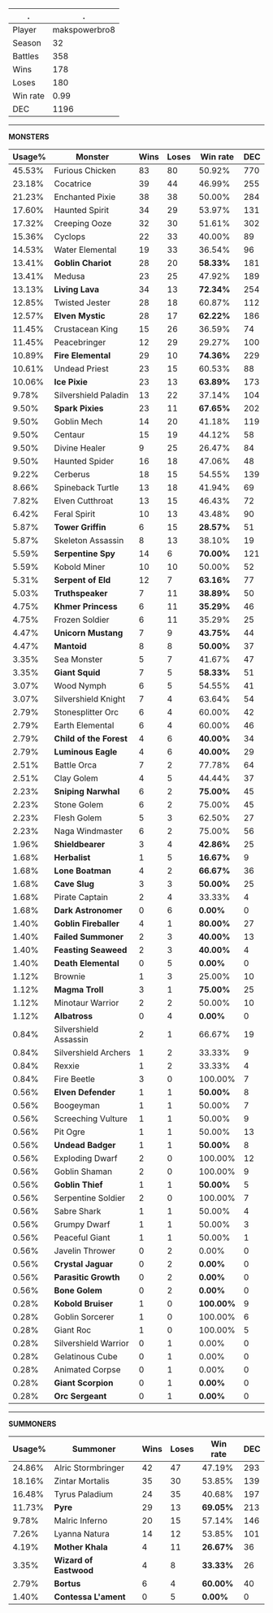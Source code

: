 .|.
|-|-
Player|makspowerbro8
Season|32
Battles|358
Wins|178
Loses|180
Win rate|0.99
DEC|1196

---
**MONSTERS**

Usage%|Monster|Wins|Loses|Win rate|DEC|
-|-|-|-|-|-|
45.53%|Furious Chicken|83|80|50.92%|770|
23.18%|Cocatrice|39|44|46.99%|255|
21.23%|Enchanted Pixie|38|38|50.00%|284|
17.60%|Haunted Spirit|34|29|53.97%|131|
17.32%|Creeping Ooze|32|30|51.61%|302|
15.36%|Cyclops|22|33|40.00%|89|
14.53%|Water Elemental|19|33|36.54%|96|
13.41%|**Goblin Chariot**|28|20|**58.33%**|181|
13.41%|Medusa|23|25|47.92%|189|
13.13%|**Living Lava**|34|13|**72.34%**|254|
12.85%|Twisted Jester|28|18|60.87%|112|
12.57%|**Elven Mystic**|28|17|**62.22%**|186|
11.45%|Crustacean King|15|26|36.59%|74|
11.45%|Peacebringer|12|29|29.27%|100|
10.89%|**Fire Elemental**|29|10|**74.36%**|229|
10.61%|Undead Priest|23|15|60.53%|88|
10.06%|**Ice Pixie**|23|13|**63.89%**|173|
9.78%|Silvershield Paladin|13|22|37.14%|104|
9.50%|**Spark Pixies**|23|11|**67.65%**|202|
9.50%|Goblin Mech|14|20|41.18%|119|
9.50%|Centaur|15|19|44.12%|58|
9.50%|Divine Healer|9|25|26.47%|84|
9.50%|Haunted Spider|16|18|47.06%|48|
9.22%|Cerberus|18|15|54.55%|139|
8.66%|Spineback Turtle|13|18|41.94%|69|
7.82%|Elven Cutthroat|13|15|46.43%|72|
6.42%|Feral Spirit|10|13|43.48%|90|
5.87%|**Tower Griffin**|6|15|**28.57%**|51|
5.87%|Skeleton Assassin|8|13|38.10%|19|
5.59%|**Serpentine Spy**|14|6|**70.00%**|121|
5.59%|Kobold Miner|10|10|50.00%|52|
5.31%|**Serpent of Eld**|12|7|**63.16%**|77|
5.03%|**Truthspeaker**|7|11|**38.89%**|50|
4.75%|**Khmer Princess**|6|11|**35.29%**|46|
4.75%|Frozen Soldier|6|11|35.29%|25|
4.47%|**Unicorn Mustang**|7|9|**43.75%**|44|
4.47%|**Mantoid**|8|8|**50.00%**|37|
3.35%|Sea Monster|5|7|41.67%|47|
3.35%|**Giant Squid**|7|5|**58.33%**|51|
3.07%|Wood Nymph|6|5|54.55%|41|
3.07%|Silvershield Knight|7|4|63.64%|54|
2.79%|Stonesplitter Orc|6|4|60.00%|42|
2.79%|Earth Elemental|6|4|60.00%|46|
2.79%|**Child of the Forest**|4|6|**40.00%**|34|
2.79%|**Luminous Eagle**|4|6|**40.00%**|29|
2.51%|Battle Orca|7|2|77.78%|64|
2.51%|Clay Golem|4|5|44.44%|37|
2.23%|**Sniping Narwhal**|6|2|**75.00%**|45|
2.23%|Stone Golem|6|2|75.00%|45|
2.23%|Flesh Golem|5|3|62.50%|27|
2.23%|Naga Windmaster|6|2|75.00%|56|
1.96%|**Shieldbearer**|3|4|**42.86%**|25|
1.68%|**Herbalist**|1|5|**16.67%**|9|
1.68%|**Lone Boatman**|4|2|**66.67%**|36|
1.68%|**Cave Slug**|3|3|**50.00%**|25|
1.68%|Pirate Captain|2|4|33.33%|4|
1.68%|**Dark Astronomer**|0|6|**0.00%**|0|
1.40%|**Goblin Fireballer**|4|1|**80.00%**|27|
1.40%|**Failed Summoner**|2|3|**40.00%**|13|
1.40%|**Feasting Seaweed**|2|3|**40.00%**|4|
1.40%|**Death Elemental**|0|5|**0.00%**|0|
1.12%|Brownie|1|3|25.00%|10|
1.12%|**Magma Troll**|3|1|**75.00%**|25|
1.12%|Minotaur Warrior|2|2|50.00%|10|
1.12%|**Albatross**|0|4|**0.00%**|0|
0.84%|Silvershield Assassin|2|1|66.67%|19|
0.84%|Silvershield Archers|1|2|33.33%|9|
0.84%|Rexxie|1|2|33.33%|4|
0.84%|Fire Beetle|3|0|100.00%|7|
0.56%|**Elven Defender**|1|1|**50.00%**|8|
0.56%|Boogeyman|1|1|50.00%|7|
0.56%|Screeching Vulture|1|1|50.00%|9|
0.56%|Pit Ogre|1|1|50.00%|13|
0.56%|**Undead Badger**|1|1|**50.00%**|8|
0.56%|Exploding Dwarf|2|0|100.00%|12|
0.56%|Goblin Shaman|2|0|100.00%|9|
0.56%|**Goblin Thief**|1|1|**50.00%**|5|
0.56%|Serpentine Soldier|2|0|100.00%|7|
0.56%|Sabre Shark|1|1|50.00%|4|
0.56%|Grumpy Dwarf|1|1|50.00%|3|
0.56%|Peaceful Giant|1|1|50.00%|1|
0.56%|Javelin Thrower|0|2|0.00%|0|
0.56%|**Crystal Jaguar**|0|2|**0.00%**|0|
0.56%|**Parasitic Growth**|0|2|**0.00%**|0|
0.56%|**Bone Golem**|0|2|**0.00%**|0|
0.28%|**Kobold Bruiser**|1|0|**100.00%**|9|
0.28%|Goblin Sorcerer|1|0|100.00%|6|
0.28%|Giant Roc|1|0|100.00%|5|
0.28%|Silvershield Warrior|0|1|0.00%|0|
0.28%|Gelatinous Cube|0|1|0.00%|0|
0.28%|Animated Corpse|0|1|0.00%|0|
0.28%|**Giant Scorpion**|0|1|**0.00%**|0|
0.28%|**Orc Sergeant**|0|1|**0.00%**|0|

---
**SUMMONERS**

Usage%|Summoner|Wins|Loses|Win rate|DEC|
-|-|-|-|-|-|
24.86%|Alric Stormbringer|42|47|47.19%|293|
18.16%|Zintar Mortalis|35|30|53.85%|139|
16.48%|Tyrus Paladium|24|35|40.68%|197|
11.73%|**Pyre**|29|13|**69.05%**|213|
9.78%|Malric Inferno|20|15|57.14%|146|
7.26%|Lyanna Natura|14|12|53.85%|101|
4.19%|**Mother Khala**|4|11|**26.67%**|36|
3.35%|**Wizard of Eastwood**|4|8|**33.33%**|26|
2.79%|**Bortus**|6|4|**60.00%**|40|
1.40%|**Contessa L'ament**|0|5|**0.00%**|0|
